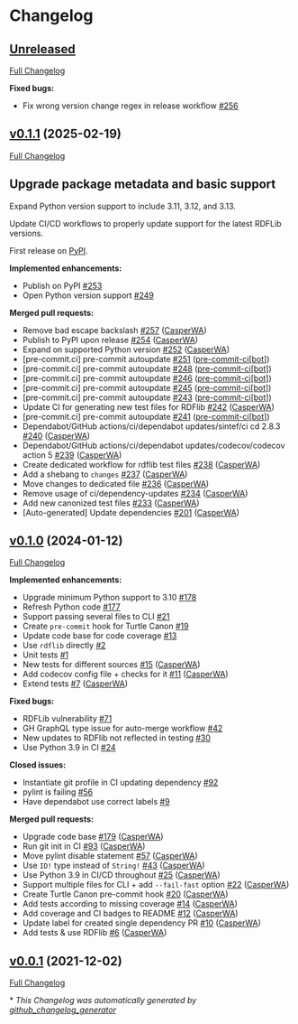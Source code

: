 # Changelog

## [Unreleased](https://github.com/CasperWA/turtle-canon/tree/HEAD)

[Full Changelog](https://github.com/CasperWA/turtle-canon/compare/v0.1.1...HEAD)

**Fixed bugs:**

- Fix wrong version change regex in release workflow [\#256](https://github.com/CasperWA/turtle-canon/issues/256)

## [v0.1.1](https://github.com/CasperWA/turtle-canon/tree/v0.1.1) (2025-02-19)

[Full Changelog](https://github.com/CasperWA/turtle-canon/compare/v0.1.0...v0.1.1)

## Upgrade package metadata and basic support

Expand Python version support to include 3.11, 3.12, and 3.13.

Update CI/CD workflows to properly update support for the latest RDFLib versions.

First release on [PyPI](https://pypi.org/project/turtle-canon).

**Implemented enhancements:**

- Publish on PyPI [\#253](https://github.com/CasperWA/turtle-canon/issues/253)
- Open Python version support [\#249](https://github.com/CasperWA/turtle-canon/issues/249)

**Merged pull requests:**

- Remove bad escape backslash [\#257](https://github.com/CasperWA/turtle-canon/pull/257) ([CasperWA](https://github.com/CasperWA))
- Publish to PyPI upon release [\#254](https://github.com/CasperWA/turtle-canon/pull/254) ([CasperWA](https://github.com/CasperWA))
- Expand on supported Python version [\#252](https://github.com/CasperWA/turtle-canon/pull/252) ([CasperWA](https://github.com/CasperWA))
- \[pre-commit.ci\] pre-commit autoupdate [\#251](https://github.com/CasperWA/turtle-canon/pull/251) ([pre-commit-ci[bot]](https://github.com/apps/pre-commit-ci))
- \[pre-commit.ci\] pre-commit autoupdate [\#248](https://github.com/CasperWA/turtle-canon/pull/248) ([pre-commit-ci[bot]](https://github.com/apps/pre-commit-ci))
- \[pre-commit.ci\] pre-commit autoupdate [\#246](https://github.com/CasperWA/turtle-canon/pull/246) ([pre-commit-ci[bot]](https://github.com/apps/pre-commit-ci))
- \[pre-commit.ci\] pre-commit autoupdate [\#245](https://github.com/CasperWA/turtle-canon/pull/245) ([pre-commit-ci[bot]](https://github.com/apps/pre-commit-ci))
- \[pre-commit.ci\] pre-commit autoupdate [\#243](https://github.com/CasperWA/turtle-canon/pull/243) ([pre-commit-ci[bot]](https://github.com/apps/pre-commit-ci))
- Update CI for generating new test files for RDFlib [\#242](https://github.com/CasperWA/turtle-canon/pull/242) ([CasperWA](https://github.com/CasperWA))
- \[pre-commit.ci\] pre-commit autoupdate [\#241](https://github.com/CasperWA/turtle-canon/pull/241) ([pre-commit-ci[bot]](https://github.com/apps/pre-commit-ci))
- Dependabot/GitHub actions/ci/dependabot updates/sintef/ci cd 2.8.3 [\#240](https://github.com/CasperWA/turtle-canon/pull/240) ([CasperWA](https://github.com/CasperWA))
- Dependabot/GitHub actions/ci/dependabot updates/codecov/codecov action 5 [\#239](https://github.com/CasperWA/turtle-canon/pull/239) ([CasperWA](https://github.com/CasperWA))
- Create dedicated workflow for rdflib test files [\#238](https://github.com/CasperWA/turtle-canon/pull/238) ([CasperWA](https://github.com/CasperWA))
- Add a shebang to `changes` [\#237](https://github.com/CasperWA/turtle-canon/pull/237) ([CasperWA](https://github.com/CasperWA))
- Move changes to dedicated file [\#236](https://github.com/CasperWA/turtle-canon/pull/236) ([CasperWA](https://github.com/CasperWA))
- Remove usage of ci/dependency-updates [\#234](https://github.com/CasperWA/turtle-canon/pull/234) ([CasperWA](https://github.com/CasperWA))
- Add new canonized test files [\#233](https://github.com/CasperWA/turtle-canon/pull/233) ([CasperWA](https://github.com/CasperWA))
- \[Auto-generated\] Update dependencies [\#201](https://github.com/CasperWA/turtle-canon/pull/201) ([CasperWA](https://github.com/CasperWA))

## [v0.1.0](https://github.com/CasperWA/turtle-canon/tree/v0.1.0) (2024-01-12)

[Full Changelog](https://github.com/CasperWA/turtle-canon/compare/v0.0.1...v0.1.0)

**Implemented enhancements:**

- Upgrade minimum Python support to 3.10 [\#178](https://github.com/CasperWA/turtle-canon/issues/178)
- Refresh Python code [\#177](https://github.com/CasperWA/turtle-canon/issues/177)
- Support passing several files to CLI [\#21](https://github.com/CasperWA/turtle-canon/issues/21)
- Create `pre-commit` hook for Turtle Canon [\#19](https://github.com/CasperWA/turtle-canon/issues/19)
- Update code base for code coverage [\#13](https://github.com/CasperWA/turtle-canon/issues/13)
- Use `rdflib` directly [\#2](https://github.com/CasperWA/turtle-canon/issues/2)
- Unit tests [\#1](https://github.com/CasperWA/turtle-canon/issues/1)
- New tests for different sources [\#15](https://github.com/CasperWA/turtle-canon/pull/15) ([CasperWA](https://github.com/CasperWA))
- Add codecov config file + checks for it [\#11](https://github.com/CasperWA/turtle-canon/pull/11) ([CasperWA](https://github.com/CasperWA))
- Extend tests [\#7](https://github.com/CasperWA/turtle-canon/pull/7) ([CasperWA](https://github.com/CasperWA))

**Fixed bugs:**

- RDFLib vulnerability [\#71](https://github.com/CasperWA/turtle-canon/issues/71)
- GH GraphQL type issue for auto-merge workflow [\#42](https://github.com/CasperWA/turtle-canon/issues/42)
- New updates to RDFlib not reflected in testing [\#30](https://github.com/CasperWA/turtle-canon/issues/30)
- Use Python 3.9 in CI [\#24](https://github.com/CasperWA/turtle-canon/issues/24)

**Closed issues:**

- Instantiate git profile in CI updating dependency [\#92](https://github.com/CasperWA/turtle-canon/issues/92)
- pylint is failing [\#56](https://github.com/CasperWA/turtle-canon/issues/56)
- Have dependabot use correct labels [\#9](https://github.com/CasperWA/turtle-canon/issues/9)

**Merged pull requests:**

- Upgrade code base [\#179](https://github.com/CasperWA/turtle-canon/pull/179) ([CasperWA](https://github.com/CasperWA))
- Run git init in CI [\#93](https://github.com/CasperWA/turtle-canon/pull/93) ([CasperWA](https://github.com/CasperWA))
- Move pylint disable statement [\#57](https://github.com/CasperWA/turtle-canon/pull/57) ([CasperWA](https://github.com/CasperWA))
- Use `ID!` type instead of `String!` [\#43](https://github.com/CasperWA/turtle-canon/pull/43) ([CasperWA](https://github.com/CasperWA))
- Use Python 3.9 in CI/CD throughout [\#25](https://github.com/CasperWA/turtle-canon/pull/25) ([CasperWA](https://github.com/CasperWA))
- Support multiple files for CLI + add `--fail-fast` option [\#22](https://github.com/CasperWA/turtle-canon/pull/22) ([CasperWA](https://github.com/CasperWA))
- Create Turtle Canon pre-commit hook [\#20](https://github.com/CasperWA/turtle-canon/pull/20) ([CasperWA](https://github.com/CasperWA))
- Add tests according to missing coverage [\#14](https://github.com/CasperWA/turtle-canon/pull/14) ([CasperWA](https://github.com/CasperWA))
- Add coverage and CI badges to README [\#12](https://github.com/CasperWA/turtle-canon/pull/12) ([CasperWA](https://github.com/CasperWA))
- Update label for created single dependency PR [\#10](https://github.com/CasperWA/turtle-canon/pull/10) ([CasperWA](https://github.com/CasperWA))
- Add tests & use RDFlib [\#6](https://github.com/CasperWA/turtle-canon/pull/6) ([CasperWA](https://github.com/CasperWA))

## [v0.0.1](https://github.com/CasperWA/turtle-canon/tree/v0.0.1) (2021-12-02)

[Full Changelog](https://github.com/CasperWA/turtle-canon/compare/2a329063accd8247d99ffbc2821ec5f56fbdd2dc...v0.0.1)



\* *This Changelog was automatically generated by [github_changelog_generator](https://github.com/github-changelog-generator/github-changelog-generator)*
